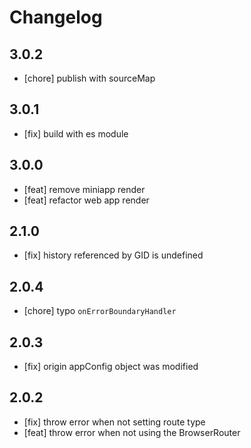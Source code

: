 # Changelog

## 3.0.2

- [chore] publish with sourceMap

## 3.0.1

- [fix] build with es module

## 3.0.0

- [feat] remove miniapp render
- [feat] refactor web app render

## 2.1.0

- [fix] history referenced by GID is undefined

## 2.0.4

- [chore] typo `onErrorBoundaryHandler`

## 2.0.3

- [fix] origin appConfig object was modified

## 2.0.2

- [fix] throw error when not setting route type
- [feat] throw error when not using the BrowserRouter
